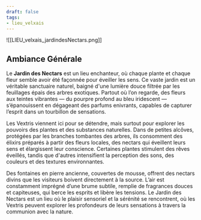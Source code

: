 ```yaml
---
draft: false
tags:
- lieu_velxais
---
```


![[LIEU_velxais_jardindesNectars.png]]

## Ambiance Générale

Le **Jardin des Nectars** est un lieu enchanteur, où chaque plante et chaque fleur semble avoir été façonnée pour éveiller les sens. Ce vaste jardin est un véritable sanctuaire naturel, baigné d'une lumière douce filtrée par les feuillages épais des arbres exotiques. Partout où l’on regarde, des fleurs aux teintes vibrantes — du pourpre profond au bleu iridescent — s’épanouissent en dégageant des parfums enivrants, capables de capturer l’esprit dans un tourbillon de sensations.

Les Vextris viennent ici pour se détendre, mais surtout pour explorer les pouvoirs des plantes et des substances naturelles. Dans de petites alcôves, protégées par les branches tombantes des arbres, ils consomment des élixirs préparés à partir des fleurs locales, des nectars qui éveillent leurs sens et élargissent leur conscience. Certaines plantes stimulent des rêves éveillés, tandis que d'autres intensifient la perception des sons, des couleurs et des textures environnantes.

Des fontaines en pierre ancienne, couvertes de mousse, offrent des nectars divins que les visiteurs boivent directement à la source. L’air est constamment imprégné d’une brume subtile, remplie de fragrances douces et capiteuses, qui berce les esprits et libère les tensions. Le Jardin des Nectars est un lieu où le plaisir sensoriel et la sérénité se rencontrent, où les Vextris peuvent explorer les profondeurs de leurs sensations à travers la communion avec la nature.